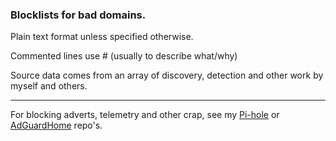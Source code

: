### Blocklists for bad domains.

Plain text format unless specified otherwise.

Commented lines use # (usually to describe what/why)


Source data comes from an array of discovery, detection and other work by myself and others.


----

For blocking adverts, telemetry and other crap, see my [Pi-hole](https://github.com/SystemJargon/pi-hole) or [AdGuardHome](https://github.com/SystemJargon/AdGuardHome) repo's.
